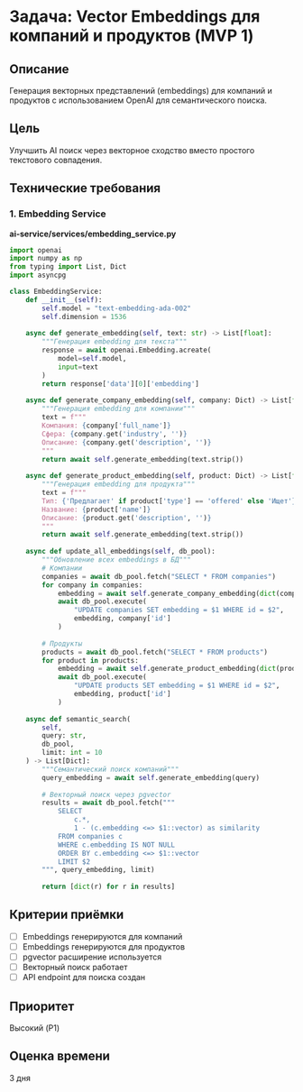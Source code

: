 # Задача: Vector Embeddings для компаний и продуктов (MVP 1)

## Описание
Генерация векторных представлений (embeddings) для компаний и продуктов с использованием OpenAI для семантического поиска.

## Цель
Улучшить AI поиск через векторное сходство вместо простого текстового совпадения.

## Технические требования

### 1. Embedding Service

**ai-service/services/embedding_service.py**
```python
import openai
import numpy as np
from typing import List, Dict
import asyncpg

class EmbeddingService:
    def __init__(self):
        self.model = "text-embedding-ada-002"
        self.dimension = 1536
        
    async def generate_embedding(self, text: str) -> List[float]:
        """Генерация embedding для текста"""
        response = await openai.Embedding.acreate(
            model=self.model,
            input=text
        )
        return response['data'][0]['embedding']
    
    async def generate_company_embedding(self, company: Dict) -> List[float]:
        """Генерация embedding для компании"""
        text = f"""
        Компания: {company['full_name']}
        Сфера: {company.get('industry', '')}
        Описание: {company.get('description', '')}
        """
        return await self.generate_embedding(text.strip())
    
    async def generate_product_embedding(self, product: Dict) -> List[float]:
        """Генерация embedding для продукта"""
        text = f"""
        Тип: {'Предлагает' if product['type'] == 'offered' else 'Ищет'}
        Название: {product['name']}
        Описание: {product.get('description', '')}
        """
        return await self.generate_embedding(text.strip())
    
    async def update_all_embeddings(self, db_pool):
        """Обновление всех embeddings в БД"""
        # Компании
        companies = await db_pool.fetch("SELECT * FROM companies")
        for company in companies:
            embedding = await self.generate_company_embedding(dict(company))
            await db_pool.execute(
                "UPDATE companies SET embedding = $1 WHERE id = $2",
                embedding, company['id']
            )
        
        # Продукты
        products = await db_pool.fetch("SELECT * FROM products")
        for product in products:
            embedding = await self.generate_product_embedding(dict(product))
            await db_pool.execute(
                "UPDATE products SET embedding = $1 WHERE id = $2",
                embedding, product['id']
            )
    
    async def semantic_search(
        self, 
        query: str, 
        db_pool, 
        limit: int = 10
    ) -> List[Dict]:
        """Семантический поиск компаний"""
        query_embedding = await self.generate_embedding(query)
        
        # Векторный поиск через pgvector
        results = await db_pool.fetch("""
            SELECT 
                c.*,
                1 - (c.embedding <=> $1::vector) as similarity
            FROM companies c
            WHERE c.embedding IS NOT NULL
            ORDER BY c.embedding <=> $1::vector
            LIMIT $2
        """, query_embedding, limit)
        
        return [dict(r) for r in results]
```

## Критерии приёмки
- [ ] Embeddings генерируются для компаний
- [ ] Embeddings генерируются для продуктов
- [ ] pgvector расширение используется
- [ ] Векторный поиск работает
- [ ] API endpoint для поиска создан

## Приоритет
Высокий (P1)

## Оценка времени
3 дня

